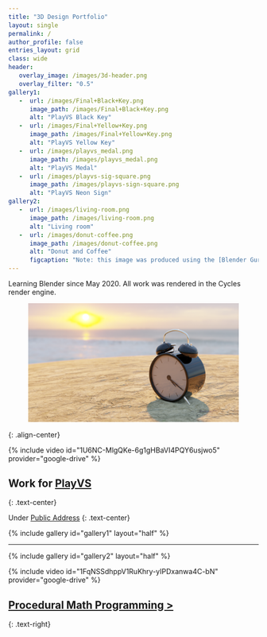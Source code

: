 ```yaml
---
title: "3D Design Portfolio"
layout: single
permalink: /
author_profile: false
entries_layout: grid
class: wide
header:
   overlay_image: /images/3d-header.png
   overlay_filter: "0.5"
gallery1:
   -  url: /images/Final+Black+Key.png
      image_path: /images/Final+Black+Key.png
      alt: "PlayVS Black Key"
   -  url: /images/Final+Yellow+Key.png
      image_path: /images/Final+Yellow+Key.png
      alt: "PlayVS Yellow Key"
   -  url: /images/playvs_medal.png
      image_path: /images/playvs_medal.png
      alt: "PlayVS Medal"
   -  url: /images/playvs-sig-square.png
      image_path: /images/playvs-sign-square.png
      alt: "PlayVS Neon Sign"
gallery2:
   -  url: /images/living-room.png
      image_path: /images/living-room.png
      alt: "Living room"
   -  url: /images/donut-coffee.png
      image_path: /images/donut-coffee.png
      alt: "Donut and Coffee"
      figcaption: "Note: this image was produced using the [Blender Guru](https://www.youtube.com/channel/UCOKHwx1VCdgnxwbjyb9Iu1g) tutorial."
---    
```

   <!--  url: /images/bong_hd.png
      image_path: /images/bong_hd.png
      alt: "Bong and grinder"-->

<!--gallery3:
   -  url: /images/fillstation.png
      image_path: /images/fillstation.png
      alt: "Fill Station"
   -  url: /images/donut-coffee.png
      image_path: /images/donut-coffee.png
      alt: "Donut and Coffee"
      figcaption: "Note: this image was produced using the [Blender Guru](https://www.youtube.com/channel/UCOKHwx1VCdgnxwbjyb9Iu1g) tutorial."
  -->

Learning Blender since May 2020. All work was rendered in the Cycles render engine.

<figure>
   <a href="/images/timestides-large.png">
   <img src="/images/timestides-large.png"
      alt="Times Tide will Smother You" />
   </a>
</figure>
{: .align-center}

{% include video id="1U6NC-MlgQKe-6g1gHBaVI4PQY6usjwo5" provider="google-drive" %}
<!-- https://drive.google.com/file/d/1U6NC-MlgQKe-6g1gHBaVI4PQY6usjwo5/view?usp=sharing -->

## Work for [PlayVS](playvs.com)
{: .text-center}

Under [Public Address](publicaddress.studio)
{: .text-center}

{% include gallery id="gallery1" layout="half" %}

<hr>

{% include gallery id="gallery2" layout="half" %}

{% include video id="1FqNSSdhppV1RuKhry-yIPDxanwa4C-bN" provider="google-drive" %}
<!-- https://drive.google.com/file/d/1FqNSSdhppV1RuKhry-yIPDxanwa4C-bN/view?usp=sharing -->

<!--{% include gallery id="gallery3" layout="half" %}--> 

<!-- <figure>
   <a href="/images/scale.png">
   <img src="/images/scale.png"
      alt="Scale" />
   </a>
</figure> -->

## [Procedural Math Programming >](/proceduralmath/)
{: .text-right}
